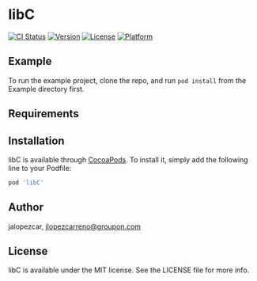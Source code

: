 # libC

[![CI Status](https://img.shields.io/travis/jalopezcar/libC.svg?style=flat)](https://travis-ci.org/jalopezcar/libC)
[![Version](https://img.shields.io/cocoapods/v/libC.svg?style=flat)](https://cocoapods.org/pods/libC)
[![License](https://img.shields.io/cocoapods/l/libC.svg?style=flat)](https://cocoapods.org/pods/libC)
[![Platform](https://img.shields.io/cocoapods/p/libC.svg?style=flat)](https://cocoapods.org/pods/libC)

## Example

To run the example project, clone the repo, and run `pod install` from the Example directory first.

## Requirements

## Installation

libC is available through [CocoaPods](https://cocoapods.org). To install
it, simply add the following line to your Podfile:

```ruby
pod 'libC'
```

## Author

jalopezcar, jlopezcarreno@groupon.com

## License

libC is available under the MIT license. See the LICENSE file for more info.
